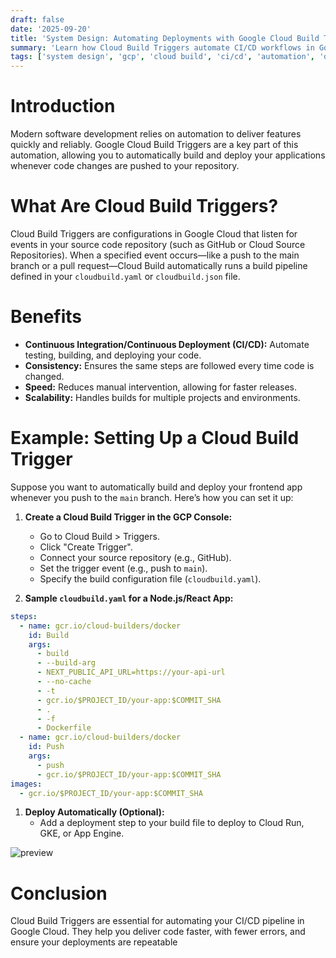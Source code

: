 ```yaml
---
draft: false
date: '2025-09-20'
title: 'System Design: Automating Deployments with Google Cloud Build Triggers'
summary: 'Learn how Cloud Build Triggers automate CI/CD workflows in Google Cloud, enabling automatic builds and deployments for your applications.'
tags: ['system design', 'gcp', 'cloud build', 'ci/cd', 'automation', 'devops']
---
```


# Introduction

Modern software development relies on automation to deliver features quickly and reliably. Google Cloud Build Triggers are a key part of this automation, allowing you to automatically build and deploy your applications whenever code changes are pushed to your repository.

# What Are Cloud Build Triggers?

Cloud Build Triggers are configurations in Google Cloud that listen for events in your source code repository (such as GitHub or Cloud Source Repositories). When a specified event occurs—like a push to the main branch or a pull request—Cloud Build automatically runs a build pipeline defined in your `cloudbuild.yaml` or `cloudbuild.json` file.

# Benefits

- **Continuous Integration/Continuous Deployment (CI/CD):** Automate testing, building, and deploying your code.
- **Consistency:** Ensures the same steps are followed every time code is changed.
- **Speed:** Reduces manual intervention, allowing for faster releases.
- **Scalability:** Handles builds for multiple projects and environments.

# Example: Setting Up a Cloud Build Trigger

Suppose you want to automatically build and deploy your frontend app whenever you push to the `main` branch. Here’s how you can set it up:

1. **Create a Cloud Build Trigger in the GCP Console:**

   - Go to Cloud Build > Triggers.
   - Click "Create Trigger".
   - Connect your source repository (e.g., GitHub).
   - Set the trigger event (e.g., push to `main`).
   - Specify the build configuration file (`cloudbuild.yaml`).

2. **Sample `cloudbuild.yaml` for a Node.js/React App:**

```yaml
steps:
  - name: gcr.io/cloud-builders/docker
    id: Build
    args:
      - build
      - --build-arg
      - NEXT_PUBLIC_API_URL=https://your-api-url
      - --no-cache
      - -t
      - gcr.io/$PROJECT_ID/your-app:$COMMIT_SHA
      - .
      - -f
      - Dockerfile
  - name: gcr.io/cloud-builders/docker
    id: Push
    args:
      - push
      - gcr.io/$PROJECT_ID/your-app:$COMMIT_SHA
images:
  - gcr.io/$PROJECT_ID/your-app:$COMMIT_SHA
```

1. **Deploy Automatically (Optional):**
   - Add a deployment step to your build file to deploy to Cloud Run, GKE, or App Engine.

<img src="/static/images/cloud-build-triggers.png" alt="preview" />

# Conclusion

Cloud Build Triggers are essential for automating your CI/CD pipeline in Google Cloud. They help you deliver code faster, with fewer errors, and ensure your deployments are repeatable
